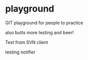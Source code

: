 playground
==========

GIT playground for people to practice

also butts
more testing
and beer!

Test from SVN client

testing notifier
